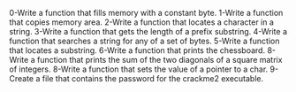 0-Write a function that fills memory with a constant byte.
1-Write a function that copies memory area.
2-Write a function that locates a character in a string.
3-Write a function that gets the length of a prefix substring.
4-Write a function that searches a string for any of a set of bytes.
5-Write a function that locates a substring.
6-Write a function that prints the chessboard.
8-Write a function that prints the sum of the two diagonals of a square matrix of integers.
8-Write a function that sets the value of a pointer to a char.
9-Create a file that contains the password for the crackme2 executable.
